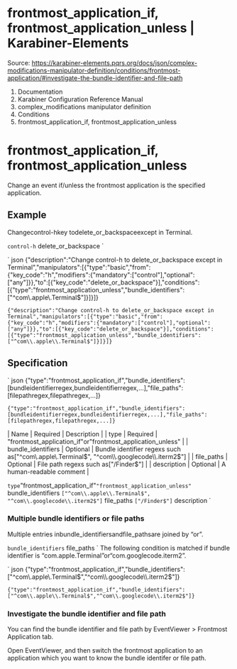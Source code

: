 # frontmost_application_if, frontmost_application_unless | Karabiner-Elements

Source: https://karabiner-elements.pqrs.org/docs/json/complex-modifications-manipulator-definition/conditions/frontmost-application/#investigate-the-bundle-identifier-and-file-path

1. Documentation
1. Karabiner Configuration Reference Manual
1. complex_modifications manipulator definition
1. Conditions
1. frontmost_application_if, frontmost_application_unless

# frontmost_application_if, frontmost_application_unless

Change an event if/unless the frontmost application is the specified application.

## Example

Changecontrol-hkey todelete_or_backspaceexcept in Terminal.

` control-h ` delete_or_backspace `

` json
{"description":"Change control-h to delete_or_backspace except in Terminal","manipulators":[{"type":"basic","from":{"key_code":"h","modifiers":{"mandatory":["control"],"optional":["any"]}},"to":[{"key_code":"delete_or_backspace"}],"conditions":[{"type":"frontmost_application_unless","bundle_identifiers":["^com\\.apple\\.Terminal$"]}]}]}

`{"description":"Change control-h to delete_or_backspace except in Terminal","manipulators":[{"type":"basic","from":{"key_code":"h","modifiers":{"mandatory":["control"],"optional":["any"]}},"to":[{"key_code":"delete_or_backspace"}],"conditions":[{"type":"frontmost_application_unless","bundle_identifiers":["^com\\.apple\\.Terminal$"]}]}]}`
## Specification


` json
{"type":"frontmost_application_if","bundle_identifiers":[bundleidentifierregex,bundleidentifierregex,...],"file_paths":[filepathregex,filepathregex,...]}


`{"type":"frontmost_application_if","bundle_identifiers":[bundleidentifierregex,bundleidentifierregex,...],"file_paths":[filepathregex,filepathregex,...]}`

| Name | Required | Description |
| type | Required | "frontmost_application_if"or"frontmost_application_unless" |
| bundle_identifiers | Optional | Bundle identifier regexs such as["^com\\.apple\\.Terminal$", "^com\\.googlecode\\.iterm2$"] |
| file_paths | Optional | File path regexs such as["/Finder$"] |
| description | Optional | A human-readable comment |

` type `"frontmost_application_if"`"frontmost_application_unless"` bundle_identifiers `["^com\\.apple\\.Terminal$", "^com\\.googlecode\\.iterm2$"]` file_paths `["/Finder$"]` description `
### Multiple bundle identifiers or file paths

Multiple entries inbundle_identifiersandfile_pathsare joined by “or”.

` bundle_identifiers ` file_paths ` The following condition is matched if bundle identifier is “com.apple.Terminal”or“com.googlecode.iterm2”.


` json
{"type":"frontmost_application_if","bundle_identifiers":["^com\\.apple\\.Terminal$","^com\\.googlecode\\.iterm2$"]}


`{"type":"frontmost_application_if","bundle_identifiers":["^com\\.apple\\.Terminal$","^com\\.googlecode\\.iterm2$"]}`
### Investigate the bundle identifier and file path

You can find the bundle identifier and file path by EventViewer > Frontmost Application tab.

Open EventViewer, and then switch the frontmost application to an application which you want to know the bundle identifer or file path.

